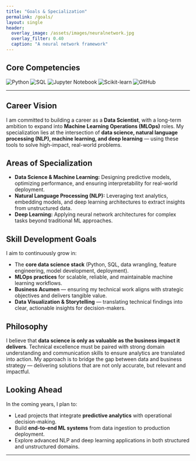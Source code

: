 ```yaml
---
title: "Goals & Specialization"
permalink: /goals/
layout: single
header:
  overlay_image: /assets/images/neuralnetwork.jpg
  overlay_filter: 0.40
  caption: "A neural network framework"
---
```


<section class="tech-stack">
  <h2>Core Competencies</h2>
  <div class="tech-logos">
    <img src="{{ '/assets/logos/python.svg' | relative_url }}" alt="Python" title="Python">
    <img src="{{ '/assets/logos/sql.png' | relative_url }}" alt="SQL" title="SQL">
    <img src="{{ '/assets/logos/jupyter.svg' | relative_url }}" alt="Jupyter Notebook" title="Jupyter Notebook">
    <img src="{{ '/assets/logos/scikitlearn.svg' | relative_url }}" alt="Scikit-learn" title="Scikit-learn">
    <img src="{{ '/assets/logos/github.svg' | relative_url }}" alt="GitHub" title="GitHub">
  </div>
</section>

---
## Career Vision
I am committed to building a career as a **Data Scientist**, with a long-term ambition to expand into **Machine Learning Operations (MLOps)** roles. My specialization lies at the intersection of **data science, natural language processing (NLP), machine learning, and deep learning** — using these tools to solve high-impact, real-world problems.

## Areas of Specialization
- **Data Science & Machine Learning:** Designing predictive models, optimizing performance, and ensuring interpretability for real-world deployment.
- **Natural Language Processing (NLP):** Leveraging text analytics, embedding models, and deep learning architectures to extract insights from unstructured data.
- **Deep Learning:** Applying neural network architectures for complex tasks beyond traditional ML approaches.

## Skill Development Goals
I aim to continuously grow in:
- The **core data science stack** (Python, SQL, data wrangling, feature engineering, model development, deployment).
- **MLOps practices** for scalable, reliable, and maintainable machine learning workflows.
- **Business Acumen** — ensuring my technical work aligns with strategic objectives and delivers tangible value.
- **Data Visualization & Storytelling** — translating technical findings into clear, actionable insights for decision-makers.

## Philosophy
I believe that **data science is only as valuable as the business impact it delivers**. Technical excellence must be paired with strong domain understanding and communication skills to ensure analytics are translated into action. My approach is to bridge the gap between data and business strategy — delivering solutions that are not only accurate, but relevant and impactful.

## Looking Ahead
In the coming years, I plan to:
- Lead projects that integrate **predictive analytics** with operational decision-making.
- Build **end-to-end ML systems** from data ingestion to production deployment.
- Explore advanced NLP and deep learning applications in both structured and unstructured domains.

---